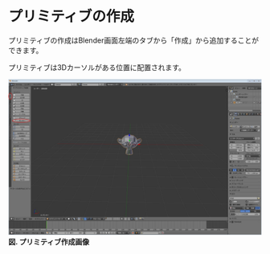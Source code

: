 # プリミティブの作成

プリミティブの作成はBlender画面左端のタブから「作成」から追加することができます。

プリミティブは3Dカーソルがある位置に配置されます。

![](/Graphics/Blender/2017y06m28d_153730632.jpg)**図. プリミティブ作成画像**

